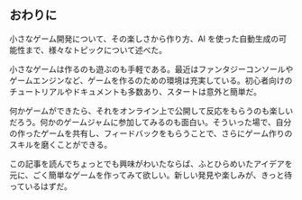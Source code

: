 ## おわりに

小さなゲーム開発について、その楽しさから作り方、AI を使った自動生成の可能性まで、様々なトピックについて述べた。

小さなゲームは作るのも遊ぶのも手軽である。最近はファンタジーコンソールやゲームエンジンなど、ゲームを作るのための環境は充実している。初心者向けのチュートリアルやドキュメントも多数あり、スタートは意外と簡単だ。

何かゲームができたら、それをオンライン上で公開して反応をもらうのも楽しいだろう。何かのゲームジャムに参加してみるのも面白い。そういった場で、自分の作ったゲームを共有し、フィードバックをもらうことで、さらにゲーム作りのスキルを磨くことができる。

この記事を読んでちょっとでも興味がわいたならば、ふとひらめいたアイデアを元に、ごく簡単なゲームを作ってみて欲しい。新しい発見や楽しみが、きっと待っているはずだ。

